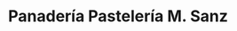 ---
title: "Panadería Pastelería M. Sanz"
url: /boceguillas/panaderia-pasteleria-m-sanz/
shop: panadería
---